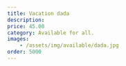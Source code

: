 ```yaml
---
title: Vacation dada
description: 
price: 45.00
category: Available for all.
images: 
    - /assets/img/available/dada.jpg
order: 5000
---
```


